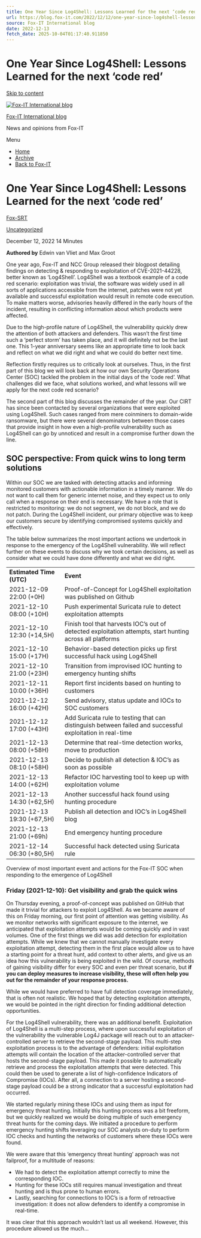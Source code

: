 ```yaml
---
title: One Year Since Log4Shell: Lessons Learned for the next ‘code red’
url: https://blog.fox-it.com/2022/12/12/one-year-since-log4shell-lessons-learned-for-the-next-code-red/
source: Fox-IT International blog
date: 2022-12-13
fetch_date: 2025-10-04T01:17:40.911850
---
```


# One Year Since Log4Shell: Lessons Learned for the next ‘code red’

[Skip to content](#content)

[![Fox-IT International blog](https://i0.wp.com/blog.fox-it.com/wp-content/uploads/2025/06/Fox-logo-for-wordpress-blog-2.png?fit=180%2C49&ssl=1)](https://blog.fox-it.com/)

[Fox-IT International blog](https://blog.fox-it.com/)

News and opinions from Fox-IT

Menu

* [Home](http://blog.fox-it.com/)
* [Archive](https://blog.fox-it.com/archive/)
* [Back to Fox-IT](http://www.fox-it.com)

# One Year Since Log4Shell: Lessons Learned for the next ‘code red’

[Fox-SRT](https://blog.fox-it.com/author/foxsrt/ "Posts by Fox-SRT")

[Uncategorized](https://blog.fox-it.com/category/uncategorized/)

December 12, 2022
14 Minutes

**Authored by** Edwin van Vliet and Max Groot

One year ago, Fox-IT and NCC Group released their blogpost detailing findings on detecting & responding to exploitation of CVE-2021-44228, better known as ‘Log4Shell’. Log4Shell was a textbook example of a code red scenario: exploitation was trivial, the software was widely used in all sorts of applications accessible from the internet, patches were not yet available and successful exploitation would result in remote code execution. To make matters worse, advisories heavily differed in the early hours of the incident, resulting in conflicting information about which products were affected.

Due to the high-profile nature of Log4Shell, the vulnerability quickly drew the attention of both attackers and defenders. This wasn’t the first time such a ‘perfect storm’ has taken place, and it will definitely not be the last one. This 1-year anniversary seems like an appropriate time to look back and reflect on what we did right and what we could do better next time.

Reflection firstly requires us to critically look at ourselves. Thus, in the first part of this blog we will look back at how our own Security Operations Center (SOC) tackled the problem in the initial days of the ‘code red’. What challenges did we face, what solutions worked, and what lessons will we apply for the next code red scenario?

The second part of this blog discusses the remainder of the year. Our CIRT has since been contacted by several organizations that were exploited using Log4Shell. Such cases ranged from mere coinminers to domain-wide ransomware, but there were several denominators between those cases that provide insight in how even a high-profile vulnerability such as Log4Shell can go by unnoticed and result in a compromise further down the line.

## SOC perspective: From quick wins to long term solutions

Within our SOC we are tasked with detecting attacks and informing monitored customers with actionable information in a timely manner. We do not want to call them for generic internet noise, and they expect us to only call when a response on their end is necessary. We have a role that is restricted to monitoring: we do not segment, we do not block, and we do not patch. During the Log4Shell incident, our primary objective was to keep our customers secure by identifying compromised systems quickly and effectively.

The table below summarizes the most important actions we undertook in response to the emergency of the Log4Shell vulnerability. We will reflect further on these events to discuss why we took certain decisions, as well as consider what we could have done differently and what we did right.

|  |  |
| --- | --- |
| **Estimated Time (UTC)** | **Event** |
| 2021-12-09 22:00 (+0H) | Proof-of-Concept for Log4Shell exploitation was published on Github |
| 2021-12-10 08:00 (+10H) | Push experimental Suricata rule to detect exploitation attempts |
| 2021-12-10 12:30 (+14,5H) | Finish tool that harvests IOC’s out of detected exploitation attempts, start hunting across all platforms |
| 2021-12-10 15:00 (+17H) | Behavior-based detection picks up first successful hack using Log4Shell |
| 2021-12-10 21:00 (+23H) | Transition from improvised IOC hunting to emergency hunting shifts |
| 2021-12-11 10:00 (+36H) | Report first incidents based on hunting to customers |
| 2021-12-12 16:00 (+42H) | Send advisory, status update and IOCs to SOC customers |
| 2021-12-12 17:00 (+43H) | Add Suricata rule to testing that can distinguish between failed and successful exploitation in real-time |
| 2021-12-13 08:00 (+58H) | Determine that real-time detection works, move to production |
| 2021-12-13 08:10 (+58H) | Decide to publish all detection & IOC’s as soon as possible |
| 2021-12-13 14:00 (+62H) | Refactor IOC harvesting tool to keep up with exploitation volume |
| 2021-12-13 14:30 (+62,5H) | Another successful hack found using hunting procedure |
| 2021-12-13 19:30 (+67,5H) | Publish all detection and IOC’s in Log4Shell blog |
| 2021-12-13 21:00 (+69h) | End emergency hunting procedure |
| 2021-12-14 06:30 (+80,5H) | Successful hack detected using Suricata rule |

Overview of most important event and actions for the Fox-IT SOC when responding to the emergence of Log4Shell

### **Friday (2021-12-10): Get visibility and grab the quick wins**

On Thursday evening, a proof-of-concept was published on GitHub that made it trivial for attackers to exploit Log4Shell. As we became aware of this on Friday morning, our first point of attention was getting visibility. As we monitor networks with significant exposure to the internet, we anticipated that exploitation attempts would be coming quickly and in vast volumes. One of the first things we did was add detection for exploitation attempts. While we knew that we cannot manually investigate every exploitation attempt, detecting them in the first place would allow us to have a starting point for a threat hunt, add context to other alerts, and give us an idea how this vulnerability is being exploited in the wild. Of course, methods of gaining visibility differ for every SOC and even per threat scenario, but **if you can deploy measures to increase visibility, these will often help you out for the remainder of your response process.**

While we would have preferred to have full detection coverage immediately, that is often not realistic. We hoped that by detecting exploitation attempts, we would be pointed in the right direction for finding additional detection opportunities.

For the Log4Shell vulnerability, there was an additional benefit. Exploitation of Log4Shell is a multi-step process, where upon successful exploitation of the vulnerability the vulnerable Log4J package will reach out to an attacker-controlled server to retrieve the second-stage payload. This multi-step exploitation process is to the advantage of defenders: initial exploitation attempts will contain the location of the attacker-controlled server that hosts the second-stage payload. This made it possible to automatically retrieve and process the exploitation attempts that were detected. This could then be used to generate a list of high-confidence Indicators of Compromise (IOCs). After all, a connection to a server hosting a second-stage payload could be a strong indicator that a successful exploitation had occurred.

We started regularly mining these IOCs and using them as input for emergency threat hunting. Initially this hunting process was a bit freeform, but we quickly realized we would be doing multiple of such emergency threat hunts for the coming days. We initiated a procedure to perform emergency hunting shifts leveraging our SOC analysts on-duty to perform IOC checks and hunting the networks of customers where these IOCs were found.

We were aware that this ‘emergency threat hunting’ approach was not failproof, for a multitude of reasons:

* We had to detect the exploitation attempt correctly to mine the corresponding IOC.
* Hunting for these IOCs still requires manual investigation and threat hunting and is thus prone to human errors.
* Lastly, searching for connections to IOC’s is a form of retroactive investigation: it does not allow defenders to identify a compromise in real-time.

It was clear that this approach wouldn’t last us all weekend. However, this procedure allowed us the much...